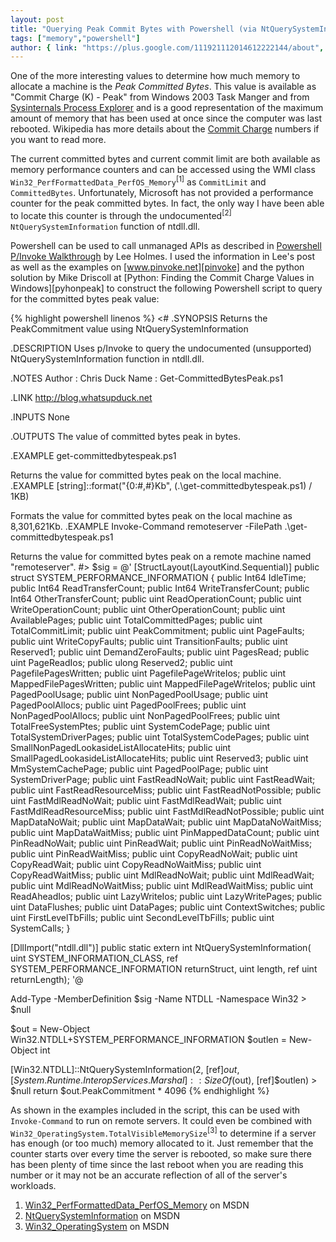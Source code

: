 ```yaml
---
layout: post
title: "Querying Peak Commit Bytes with Powershell (via NtQuerySystemInformation)"
tags: ["memory","powershell"]
author: { link: "https://plus.google.com/111921112014612222144/about", name: Chris Duck }
---
```

One of the more interesting values to determine how much memory to allocate a machine is the *Peak Committed Bytes*. This value is available as "Commit Charge (K) - Peak" from Windows 2003 Task Manger and from [Sysinternals Process Explorer][procexp] and is a good representation of the maximum amount of memory that has been used at once since the computer was last rebooted. Wikipedia has more details about the [Commit Charge][] numbers if you want to read more.

The current committed bytes and current commit limit are both available as memory performance counters and can be accessed using the WMI class ``Win32_PerfFormattedData_PerfOS_Memory``<sup>[1]</sup> as ``CommitLimit`` and ``CommittedBytes``. Unfortunately, Microsoft has not provided a performance counter for the peak committed bytes. In fact, the only way I have been able to locate this counter is through the undocumented<sup>[2]</sup> ``NtQuerySystemInformation`` function of ntdll.dll.

Powershell can be used to call unmanaged APIs as described in [Powershell P/Invoke Walkthrough][holmes] by Lee Holmes. I used the information in Lee's post as well as the examples on [www.pinvoke.net][pinvoke] and the python solution by Mike Driscoll at [Python: Finding the Commit Charge Values in Windows][pyhonpeak] to construct the following Powershell script to query for the committed bytes peak value:

{% highlight powershell linenos %}
<# 
.SYNOPSIS 
    Returns the PeakCommitment value using NtQuerySystemInformation 

.DESCRIPTION 
    Uses p/Invoke to query the undocumented (unsupported) NtQuerySystemInformation 
    function in ntdll.dll. 

.NOTES 
    Author : Chris Duck 
    Name : Get-CommittedBytesPeak.ps1 
     
.LINK 
    http://blog.whatsupduck.net 
     
.INPUTS 
    None 
     
.OUTPUTS 
    The value of committed bytes peak in bytes. 

.EXAMPLE 
get-committedbytespeak.ps1 

Returns the value for committed bytes peak on the local machine. 
.EXAMPLE 
[string]::format("{0:#,#}Kb", (.\get-committedbytespeak.ps1) / 1KB) 

Formats the value for committed bytes peak on the local machine as 8,301,621Kb. 
.EXAMPLE 
Invoke-Command remoteserver -FilePath .\get-committedbytespeak.ps1 

Returns the value for committed bytes peak on a remote machine named "remoteserver". 
#> 
$sig = @' 
[StructLayout(LayoutKind.Sequential)] 
public struct SYSTEM_PERFORMANCE_INFORMATION { 
    public Int64 IdleTime; 
    public Int64 ReadTransferCount; 
    public Int64 WriteTransferCount; 
    public Int64 OtherTransferCount; 
    public uint ReadOperationCount; 
    public uint WriteOperationCount; 
    public uint OtherOperationCount; 
    public uint AvailablePages; 
    public uint TotalCommittedPages; 
    public uint TotalCommitLimit; 
    public uint PeakCommitment; 
    public uint PageFaults; 
    public uint WriteCopyFaults; 
    public uint TransitionFaults; 
    public uint Reserved1; 
    public uint DemandZeroFaults; 
    public uint PagesRead; 
    public uint PageReadIos; 
    public ulong Reserved2; 
    public uint PagefilePagesWritten; 
    public uint PagefilePageWriteIos; 
    public uint MappedFilePagesWritten; 
    public uint MappedFilePageWriteIos; 
    public uint PagedPoolUsage; 
    public uint NonPagedPoolUsage; 
    public uint PagedPoolAllocs; 
    public uint PagedPoolFrees; 
    public uint NonPagedPoolAllocs; 
    public uint NonPagedPoolFrees; 
    public uint TotalFreeSystemPtes; 
    public uint SystemCodePage; 
    public uint TotalSystemDriverPages; 
    public uint TotalSystemCodePages; 
    public uint SmallNonPagedLookasideListAllocateHits; 
    public uint SmallPagedLookasideListAllocateHits; 
    public uint Reserved3; 
    public uint MmSystemCachePage; 
    public uint PagedPoolPage; 
    public uint SystemDriverPage; 
    public uint FastReadNoWait; 
    public uint FastReadWait; 
    public uint FastReadResourceMiss; 
    public uint FastReadNotPossible; 
    public uint FastMdlReadNoWait; 
    public uint FastMdlReadWait; 
    public uint FastMdlReadResourceMiss; 
    public uint FastMdlReadNotPossible; 
    public uint MapDataNoWait; 
    public uint MapDataWait; 
    public uint MapDataNoWaitMiss; 
    public uint MapDataWaitMiss; 
    public uint PinMappedDataCount; 
    public uint PinReadNoWait; 
    public uint PinReadWait; 
    public uint PinReadNoWaitMiss; 
    public uint PinReadWaitMiss; 
    public uint CopyReadNoWait; 
    public uint CopyReadWait; 
    public uint CopyReadNoWaitMiss; 
    public uint CopyReadWaitMiss; 
    public uint MdlReadNoWait; 
    public uint MdlReadWait; 
    public uint MdlReadNoWaitMiss; 
    public uint MdlReadWaitMiss; 
    public uint ReadAheadIos; 
    public uint LazyWriteIos; 
    public uint LazyWritePages; 
    public uint DataFlushes; 
    public uint DataPages; 
    public uint ContextSwitches; 
    public uint FirstLevelTbFills; 
    public uint SecondLevelTbFills; 
    public uint SystemCalls; 
} 

[DllImport("ntdll.dll")] 
public static extern int NtQuerySystemInformation( 
    uint SYSTEM_INFORMATION_CLASS, 
    ref SYSTEM_PERFORMANCE_INFORMATION returnStruct, 
    uint length, 
    ref uint returnLength); 
'@ 

Add-Type -MemberDefinition $sig -Name NTDLL -Namespace Win32 > $null 

$out = New-Object Win32.NTDLL+SYSTEM_PERFORMANCE_INFORMATION 
$outlen = New-Object int 

[Win32.NTDLL]::NtQuerySystemInformation(2, [ref]$out, [System.Runtime.InteropServices.Marshal]::SizeOf($out), [ref]$outlen) > $null 
return $out.PeakCommitment * 4096
{% endhighlight %}

As shown in the examples included in the script, this can be used with ``Invoke-Command`` to run on remote servers. It could even be combined with ``Win32_OperatingSystem.TotalVisibleMemorySize``<sup>[3]</sup> to determine if a server has enough (or too much) memory allocated to it. Just remember that the counter starts over every time the server is rebooted, so make sure there has been plenty of time since the last reboot when you are reading this number or it may not be an accurate reflection of all of the server's workloads.

1. [Win32_PerfFormattedData_PerfOS_Memory][perfosmemory] on MSDN
2. [NtQuerySystemInformation][querysysinfo] on MSDN
3. [Win32_OperatingSystem][win32os] on MSDN

[procexp]: http://technet.microsoft.com/en-us/sysinternals/bb896653.aspx
[commit charge]: http://en.wikipedia.org/wiki/Commit_charge
[holmes]: http://www.leeholmes.com/blog/PowerShellPInvokeWalkthrough.aspx
[pinvoke]: http://www.pinvoke.net
[pythonpeak]: http://www.blog.pythonlibrary.org/2010/03/05/python-finding-the-commit-charge-values-in-windows/
[perfosmemory]: http://msdn.microsoft.com/en-us/library/aa394268(VS.85).aspx
[querysysinfo]: http://msdn.microsoft.com/en-us/library/ms724509(VS.85).aspx
[win32os]: http://msdn.microsoft.com/en-us/library/aa394239(VS.85).aspx
